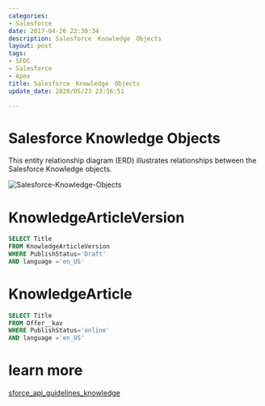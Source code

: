 ```yaml
---
categories:
- Salesforce
date: 2017-04-26 22:30:34
description: Salesforce　Knowledge　Objects
layout: post
tags:
- SFDC
- Salesforce
- Apex
title: Salesforce　Knowledge　Objects
update_date: 2020/05/23 23:56:51

---
```


# Salesforce Knowledge Objects

<div class="note primary">This entity relationship diagram (ERD) illustrates relationships between the Salesforce Knowledge objects.
</div>

  ![Salesforce-Knowledge-Objects](/blog/images/sfdc-article/Salesforce-Knowledge-Objects.png)

# KnowledgeArticleVersion
```sql
SELECT Title
FROM KnowledgeArticleVersion
WHERE PublishStatus='Draft'
AND language ='en_US'
```

# KnowledgeArticle
```sql
SELECT Title
FROM Offer__kav
WHERE PublishStatus='online'
AND language ='en_US'
```

# learn more
[sforce_api_guidelines_knowledge](https://developer.salesforce.com/docs/atlas.en-us.api.meta/api/sforce_api_guidelines_knowledge.htm)